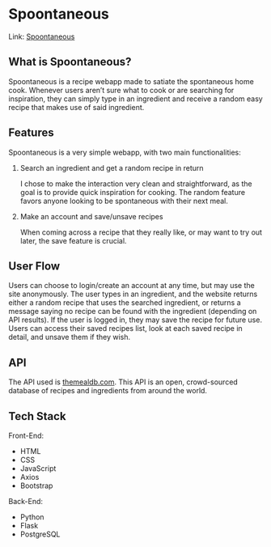 # Spoontaneous

Link: [Spoontaneous](https://spoontaneous.onrender.com/)

## What is Spoontaneous?

Spoontaneous is a recipe webapp made to satiate the spontaneous home cook. Whenever users aren’t sure what to cook or are searching for inspiration, they can simply type in an ingredient and receive a random easy recipe that makes use of said ingredient.

## Features

Spoontaneous is a very simple webapp, with two main functionalities:

1. Search an ingredient and get a random recipe in return
   
   I chose to make the interaction very clean and straightforward, as the goal is to provide quick inspiration for cooking. The random feature favors anyone looking to be spontaneous with their next meal.

2. Make an account and save/unsave recipes
   
   When coming across a recipe that they really like, or may want to try out later, the save feature is crucial.

## User Flow

Users can choose to login/create an account at any time, but may use the site anonymously. The user types in an ingredient, and the website returns either a random recipe that uses the searched ingredient, or returns a message saying no recipe can be found with the ingredient (depending on API results). If the user is logged in, they may save the recipe for future use. Users can access their saved recipes list, look at each saved recipe in detail, and unsave them if they wish.

## API

The API used is [themealdb.com](https://themealdb.com/api.php). This API is an open, crowd-sourced database of recipes and ingredients from around the world.

## Tech Stack

Front-End:
- HTML
- CSS
- JavaScript
- Axios
- Bootstrap

Back-End:
- Python
- Flask
- PostgreSQL
